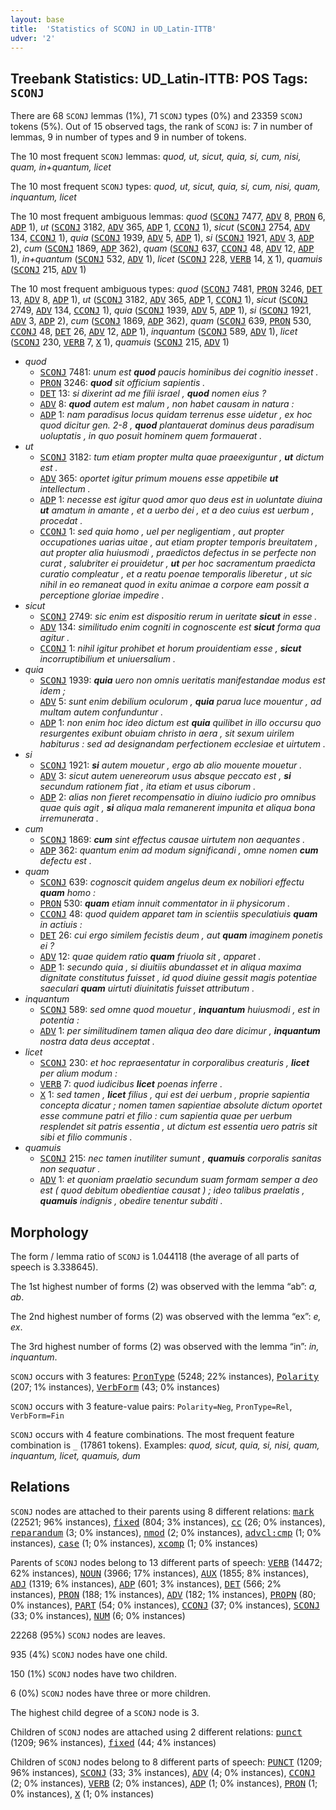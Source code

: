 ```yaml
---
layout: base
title:  'Statistics of SCONJ in UD_Latin-ITTB'
udver: '2'
---
```


## Treebank Statistics: UD_Latin-ITTB: POS Tags: `SCONJ`

There are 68 `SCONJ` lemmas (1%), 71 `SCONJ` types (0%) and 23359 `SCONJ` tokens (5%).
Out of 15 observed tags, the rank of `SCONJ` is: 7 in number of lemmas, 9 in number of types and 9 in number of tokens.

The 10 most frequent `SCONJ` lemmas: <em>quod, ut, sicut, quia, si, cum, nisi, quam, in+quantum, licet</em>

The 10 most frequent `SCONJ` types:  <em>quod, ut, sicut, quia, si, cum, nisi, quam, inquantum, licet</em>

The 10 most frequent ambiguous lemmas: <em>quod</em> (<tt><a href="la_ittb-pos-SCONJ.html">SCONJ</a></tt> 7477, <tt><a href="la_ittb-pos-ADV.html">ADV</a></tt> 8, <tt><a href="la_ittb-pos-PRON.html">PRON</a></tt> 6, <tt><a href="la_ittb-pos-ADP.html">ADP</a></tt> 1), <em>ut</em> (<tt><a href="la_ittb-pos-SCONJ.html">SCONJ</a></tt> 3182, <tt><a href="la_ittb-pos-ADV.html">ADV</a></tt> 365, <tt><a href="la_ittb-pos-ADP.html">ADP</a></tt> 1, <tt><a href="la_ittb-pos-CCONJ.html">CCONJ</a></tt> 1), <em>sicut</em> (<tt><a href="la_ittb-pos-SCONJ.html">SCONJ</a></tt> 2754, <tt><a href="la_ittb-pos-ADV.html">ADV</a></tt> 134, <tt><a href="la_ittb-pos-CCONJ.html">CCONJ</a></tt> 1), <em>quia</em> (<tt><a href="la_ittb-pos-SCONJ.html">SCONJ</a></tt> 1939, <tt><a href="la_ittb-pos-ADV.html">ADV</a></tt> 5, <tt><a href="la_ittb-pos-ADP.html">ADP</a></tt> 1), <em>si</em> (<tt><a href="la_ittb-pos-SCONJ.html">SCONJ</a></tt> 1921, <tt><a href="la_ittb-pos-ADV.html">ADV</a></tt> 3, <tt><a href="la_ittb-pos-ADP.html">ADP</a></tt> 2), <em>cum</em> (<tt><a href="la_ittb-pos-SCONJ.html">SCONJ</a></tt> 1869, <tt><a href="la_ittb-pos-ADP.html">ADP</a></tt> 362), <em>quam</em> (<tt><a href="la_ittb-pos-SCONJ.html">SCONJ</a></tt> 637, <tt><a href="la_ittb-pos-CCONJ.html">CCONJ</a></tt> 48, <tt><a href="la_ittb-pos-ADV.html">ADV</a></tt> 12, <tt><a href="la_ittb-pos-ADP.html">ADP</a></tt> 1), <em>in+quantum</em> (<tt><a href="la_ittb-pos-SCONJ.html">SCONJ</a></tt> 532, <tt><a href="la_ittb-pos-ADV.html">ADV</a></tt> 1), <em>licet</em> (<tt><a href="la_ittb-pos-SCONJ.html">SCONJ</a></tt> 228, <tt><a href="la_ittb-pos-VERB.html">VERB</a></tt> 14, <tt><a href="la_ittb-pos-X.html">X</a></tt> 1), <em>quamuis</em> (<tt><a href="la_ittb-pos-SCONJ.html">SCONJ</a></tt> 215, <tt><a href="la_ittb-pos-ADV.html">ADV</a></tt> 1)

The 10 most frequent ambiguous types:  <em>quod</em> (<tt><a href="la_ittb-pos-SCONJ.html">SCONJ</a></tt> 7481, <tt><a href="la_ittb-pos-PRON.html">PRON</a></tt> 3246, <tt><a href="la_ittb-pos-DET.html">DET</a></tt> 13, <tt><a href="la_ittb-pos-ADV.html">ADV</a></tt> 8, <tt><a href="la_ittb-pos-ADP.html">ADP</a></tt> 1), <em>ut</em> (<tt><a href="la_ittb-pos-SCONJ.html">SCONJ</a></tt> 3182, <tt><a href="la_ittb-pos-ADV.html">ADV</a></tt> 365, <tt><a href="la_ittb-pos-ADP.html">ADP</a></tt> 1, <tt><a href="la_ittb-pos-CCONJ.html">CCONJ</a></tt> 1), <em>sicut</em> (<tt><a href="la_ittb-pos-SCONJ.html">SCONJ</a></tt> 2749, <tt><a href="la_ittb-pos-ADV.html">ADV</a></tt> 134, <tt><a href="la_ittb-pos-CCONJ.html">CCONJ</a></tt> 1), <em>quia</em> (<tt><a href="la_ittb-pos-SCONJ.html">SCONJ</a></tt> 1939, <tt><a href="la_ittb-pos-ADV.html">ADV</a></tt> 5, <tt><a href="la_ittb-pos-ADP.html">ADP</a></tt> 1), <em>si</em> (<tt><a href="la_ittb-pos-SCONJ.html">SCONJ</a></tt> 1921, <tt><a href="la_ittb-pos-ADV.html">ADV</a></tt> 3, <tt><a href="la_ittb-pos-ADP.html">ADP</a></tt> 2), <em>cum</em> (<tt><a href="la_ittb-pos-SCONJ.html">SCONJ</a></tt> 1869, <tt><a href="la_ittb-pos-ADP.html">ADP</a></tt> 362), <em>quam</em> (<tt><a href="la_ittb-pos-SCONJ.html">SCONJ</a></tt> 639, <tt><a href="la_ittb-pos-PRON.html">PRON</a></tt> 530, <tt><a href="la_ittb-pos-CCONJ.html">CCONJ</a></tt> 48, <tt><a href="la_ittb-pos-DET.html">DET</a></tt> 26, <tt><a href="la_ittb-pos-ADV.html">ADV</a></tt> 12, <tt><a href="la_ittb-pos-ADP.html">ADP</a></tt> 1), <em>inquantum</em> (<tt><a href="la_ittb-pos-SCONJ.html">SCONJ</a></tt> 589, <tt><a href="la_ittb-pos-ADV.html">ADV</a></tt> 1), <em>licet</em> (<tt><a href="la_ittb-pos-SCONJ.html">SCONJ</a></tt> 230, <tt><a href="la_ittb-pos-VERB.html">VERB</a></tt> 7, <tt><a href="la_ittb-pos-X.html">X</a></tt> 1), <em>quamuis</em> (<tt><a href="la_ittb-pos-SCONJ.html">SCONJ</a></tt> 215, <tt><a href="la_ittb-pos-ADV.html">ADV</a></tt> 1)


* <em>quod</em>
  * <tt><a href="la_ittb-pos-SCONJ.html">SCONJ</a></tt> 7481: <em>unum est <b>quod</b> paucis hominibus dei cognitio inesset .</em>
  * <tt><a href="la_ittb-pos-PRON.html">PRON</a></tt> 3246: <em><b>quod</b> sit officium sapientis .</em>
  * <tt><a href="la_ittb-pos-DET.html">DET</a></tt> 13: <em>si dixerint ad me filii israel , <b>quod</b> nomen eius ?</em>
  * <tt><a href="la_ittb-pos-ADV.html">ADV</a></tt> 8: <em><b>quod</b> autem est malum , non habet causam in natura :</em>
  * <tt><a href="la_ittb-pos-ADP.html">ADP</a></tt> 1: <em>nam paradisus locus quidam terrenus esse uidetur , ex hoc quod dicitur gen. 2-8 , <b>quod</b> plantauerat dominus deus paradisum uoluptatis , in quo posuit hominem quem formauerat .</em>
* <em>ut</em>
  * <tt><a href="la_ittb-pos-SCONJ.html">SCONJ</a></tt> 3182: <em>tum etiam propter multa quae praeexiguntur , <b>ut</b> dictum est .</em>
  * <tt><a href="la_ittb-pos-ADV.html">ADV</a></tt> 365: <em>oportet igitur primum mouens esse appetibile <b>ut</b> intellectum .</em>
  * <tt><a href="la_ittb-pos-ADP.html">ADP</a></tt> 1: <em>necesse est igitur quod amor quo deus est in uoluntate diuina <b>ut</b> amatum in amante , et a uerbo dei , et a deo cuius est uerbum , procedat .</em>
  * <tt><a href="la_ittb-pos-CCONJ.html">CCONJ</a></tt> 1: <em>sed quia homo , uel per negligentiam , aut propter occupationes uarias uitae , aut etiam propter temporis breuitatem , aut propter alia huiusmodi , praedictos defectus in se perfecte non curat , salubriter ei prouidetur , <b>ut</b> per hoc sacramentum praedicta curatio compleatur , et a reatu poenae temporalis liberetur , ut sic nihil in eo remaneat quod in exitu animae a corpore eam possit a perceptione gloriae impedire .</em>
* <em>sicut</em>
  * <tt><a href="la_ittb-pos-SCONJ.html">SCONJ</a></tt> 2749: <em>sic enim est dispositio rerum in ueritate <b>sicut</b> in esse .</em>
  * <tt><a href="la_ittb-pos-ADV.html">ADV</a></tt> 134: <em>similitudo enim cogniti in cognoscente est <b>sicut</b> forma qua agitur .</em>
  * <tt><a href="la_ittb-pos-CCONJ.html">CCONJ</a></tt> 1: <em>nihil igitur prohibet et horum prouidentiam esse , <b>sicut</b> incorruptibilium et uniuersalium .</em>
* <em>quia</em>
  * <tt><a href="la_ittb-pos-SCONJ.html">SCONJ</a></tt> 1939: <em><b>quia</b> uero non omnis ueritatis manifestandae modus est idem ;</em>
  * <tt><a href="la_ittb-pos-ADV.html">ADV</a></tt> 5: <em>sunt enim debilium oculorum , <b>quia</b> parua luce mouentur , ad multam autem confunduntur .</em>
  * <tt><a href="la_ittb-pos-ADP.html">ADP</a></tt> 1: <em>non enim hoc ideo dictum est <b>quia</b> quilibet in illo occursu quo resurgentes exibunt obuiam christo in aera , sit sexum uirilem habiturus : sed ad designandam perfectionem ecclesiae et uirtutem .</em>
* <em>si</em>
  * <tt><a href="la_ittb-pos-SCONJ.html">SCONJ</a></tt> 1921: <em><b>si</b> autem mouetur , ergo ab alio mouente mouetur .</em>
  * <tt><a href="la_ittb-pos-ADV.html">ADV</a></tt> 3: <em>sicut autem uenereorum usus absque peccato est , <b>si</b> secundum rationem fiat , ita etiam et usus ciborum .</em>
  * <tt><a href="la_ittb-pos-ADP.html">ADP</a></tt> 2: <em>alias non fieret recompensatio in diuino iudicio pro omnibus quae quis agit , <b>si</b> aliqua mala remanerent impunita et aliqua bona irremunerata .</em>
* <em>cum</em>
  * <tt><a href="la_ittb-pos-SCONJ.html">SCONJ</a></tt> 1869: <em><b>cum</b> sint effectus causae uirtutem non aequantes .</em>
  * <tt><a href="la_ittb-pos-ADP.html">ADP</a></tt> 362: <em>quantum enim ad modum significandi , omne nomen <b>cum</b> defectu est .</em>
* <em>quam</em>
  * <tt><a href="la_ittb-pos-SCONJ.html">SCONJ</a></tt> 639: <em>cognoscit quidem angelus deum ex nobiliori effectu <b>quam</b> homo :</em>
  * <tt><a href="la_ittb-pos-PRON.html">PRON</a></tt> 530: <em><b>quam</b> etiam innuit commentator in ii physicorum .</em>
  * <tt><a href="la_ittb-pos-CCONJ.html">CCONJ</a></tt> 48: <em>quod quidem apparet tam in scientiis speculatiuis <b>quam</b> in actiuis :</em>
  * <tt><a href="la_ittb-pos-DET.html">DET</a></tt> 26: <em>cui ergo similem fecistis deum , aut <b>quam</b> imaginem ponetis ei ?</em>
  * <tt><a href="la_ittb-pos-ADV.html">ADV</a></tt> 12: <em>quae quidem ratio <b>quam</b> friuola sit , apparet .</em>
  * <tt><a href="la_ittb-pos-ADP.html">ADP</a></tt> 1: <em>secundo quia , si diuitiis abundasset et in aliqua maxima dignitate constitutus fuisset , id quod diuine gessit magis potentiae saeculari <b>quam</b> uirtuti diuinitatis fuisset attributum .</em>
* <em>inquantum</em>
  * <tt><a href="la_ittb-pos-SCONJ.html">SCONJ</a></tt> 589: <em>sed omne quod mouetur , <b>inquantum</b> huiusmodi , est in potentia :</em>
  * <tt><a href="la_ittb-pos-ADV.html">ADV</a></tt> 1: <em>per similitudinem tamen aliqua deo dare dicimur , <b>inquantum</b> nostra data deus acceptat .</em>
* <em>licet</em>
  * <tt><a href="la_ittb-pos-SCONJ.html">SCONJ</a></tt> 230: <em>et hoc repraesentatur in corporalibus creaturis , <b>licet</b> per alium modum :</em>
  * <tt><a href="la_ittb-pos-VERB.html">VERB</a></tt> 7: <em>quod iudicibus <b>licet</b> poenas inferre .</em>
  * <tt><a href="la_ittb-pos-X.html">X</a></tt> 1: <em>sed tamen , <b>licet</b> filius , qui est dei uerbum , proprie sapientia concepta dicatur ; nomen tamen sapientiae absolute dictum oportet esse commune patri et filio : cum sapientia quae per uerbum resplendet sit patris essentia , ut dictum est essentia uero patris sit sibi et filio communis .</em>
* <em>quamuis</em>
  * <tt><a href="la_ittb-pos-SCONJ.html">SCONJ</a></tt> 215: <em>nec tamen inutiliter sumunt , <b>quamuis</b> corporalis sanitas non sequatur .</em>
  * <tt><a href="la_ittb-pos-ADV.html">ADV</a></tt> 1: <em>et quoniam praelatio secundum suam formam semper a deo est ( quod debitum obedientiae causat ) ; ideo talibus praelatis , <b>quamuis</b> indignis , obedire tenentur subditi .</em>

## Morphology

The form / lemma ratio of `SCONJ` is 1.044118 (the average of all parts of speech is 3.338645).

The 1st highest number of forms (2) was observed with the lemma “ab”: <em>a, ab</em>.

The 2nd highest number of forms (2) was observed with the lemma “ex”: <em>e, ex</em>.

The 3rd highest number of forms (2) was observed with the lemma “in”: <em>in, inquantum</em>.

`SCONJ` occurs with 3 features: <tt><a href="la_ittb-feat-PronType.html">PronType</a></tt> (5248; 22% instances), <tt><a href="la_ittb-feat-Polarity.html">Polarity</a></tt> (207; 1% instances), <tt><a href="la_ittb-feat-VerbForm.html">VerbForm</a></tt> (43; 0% instances)

`SCONJ` occurs with 3 feature-value pairs: `Polarity=Neg`, `PronType=Rel`, `VerbForm=Fin`

`SCONJ` occurs with 4 feature combinations.
The most frequent feature combination is `_` (17861 tokens).
Examples: <em>quod, sicut, quia, si, nisi, quam, inquantum, licet, quamuis, dum</em>


## Relations

`SCONJ` nodes are attached to their parents using 8 different relations: <tt><a href="la_ittb-dep-mark.html">mark</a></tt> (22521; 96% instances), <tt><a href="la_ittb-dep-fixed.html">fixed</a></tt> (804; 3% instances), <tt><a href="la_ittb-dep-cc.html">cc</a></tt> (26; 0% instances), <tt><a href="la_ittb-dep-reparandum.html">reparandum</a></tt> (3; 0% instances), <tt><a href="la_ittb-dep-nmod.html">nmod</a></tt> (2; 0% instances), <tt><a href="la_ittb-dep-advcl-cmp.html">advcl:cmp</a></tt> (1; 0% instances), <tt><a href="la_ittb-dep-case.html">case</a></tt> (1; 0% instances), <tt><a href="la_ittb-dep-xcomp.html">xcomp</a></tt> (1; 0% instances)

Parents of `SCONJ` nodes belong to 13 different parts of speech: <tt><a href="la_ittb-pos-VERB.html">VERB</a></tt> (14472; 62% instances), <tt><a href="la_ittb-pos-NOUN.html">NOUN</a></tt> (3966; 17% instances), <tt><a href="la_ittb-pos-AUX.html">AUX</a></tt> (1855; 8% instances), <tt><a href="la_ittb-pos-ADJ.html">ADJ</a></tt> (1319; 6% instances), <tt><a href="la_ittb-pos-ADP.html">ADP</a></tt> (601; 3% instances), <tt><a href="la_ittb-pos-DET.html">DET</a></tt> (566; 2% instances), <tt><a href="la_ittb-pos-PRON.html">PRON</a></tt> (188; 1% instances), <tt><a href="la_ittb-pos-ADV.html">ADV</a></tt> (182; 1% instances), <tt><a href="la_ittb-pos-PROPN.html">PROPN</a></tt> (80; 0% instances), <tt><a href="la_ittb-pos-PART.html">PART</a></tt> (54; 0% instances), <tt><a href="la_ittb-pos-CCONJ.html">CCONJ</a></tt> (37; 0% instances), <tt><a href="la_ittb-pos-SCONJ.html">SCONJ</a></tt> (33; 0% instances), <tt><a href="la_ittb-pos-NUM.html">NUM</a></tt> (6; 0% instances)

22268 (95%) `SCONJ` nodes are leaves.

935 (4%) `SCONJ` nodes have one child.

150 (1%) `SCONJ` nodes have two children.

6 (0%) `SCONJ` nodes have three or more children.

The highest child degree of a `SCONJ` node is 3.

Children of `SCONJ` nodes are attached using 2 different relations: <tt><a href="la_ittb-dep-punct.html">punct</a></tt> (1209; 96% instances), <tt><a href="la_ittb-dep-fixed.html">fixed</a></tt> (44; 4% instances)

Children of `SCONJ` nodes belong to 8 different parts of speech: <tt><a href="la_ittb-pos-PUNCT.html">PUNCT</a></tt> (1209; 96% instances), <tt><a href="la_ittb-pos-SCONJ.html">SCONJ</a></tt> (33; 3% instances), <tt><a href="la_ittb-pos-ADV.html">ADV</a></tt> (4; 0% instances), <tt><a href="la_ittb-pos-CCONJ.html">CCONJ</a></tt> (2; 0% instances), <tt><a href="la_ittb-pos-VERB.html">VERB</a></tt> (2; 0% instances), <tt><a href="la_ittb-pos-ADP.html">ADP</a></tt> (1; 0% instances), <tt><a href="la_ittb-pos-PRON.html">PRON</a></tt> (1; 0% instances), <tt><a href="la_ittb-pos-X.html">X</a></tt> (1; 0% instances)

